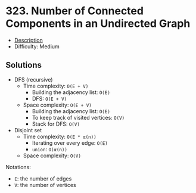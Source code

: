 # 323. Number of Connected Components in an Undirected Graph

- [Description](https://leetcode.com/problems/number-of-connected-components-in-an-undirected-graph/)
- Difficulty: Medium

## Solutions

- DFS (recursive)
  - Time complexity: `O(E + V)`
    - Building the adjacency list: `O(E)`
    - DFS: `O(E + V)`
  - Space complexity: `O(E + V)`
    - Building the adjacency list: `O(E)`
    - To keep track of visited vertices: `O(V)`
    - Stack for DFS: `O(V)`
- Disjoint set
  - Time complexity: `O(E * α(n))`
    - Iterating over every edge: `O(E)`
    - `union`: `O(α(n))`
  - Space complexity: `O(V)`

Notations:

- `E`: the number of edges
- `V`: the number of vertices
